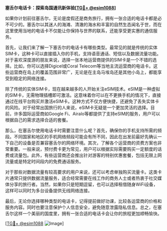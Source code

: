 **塞舌尔电话卡：探索岛国通讯新体验[[TG💪+ @esim1088](https://t.me/s/esim1088)]**

如果你计划前往塞舌尔，无论是度假还是商务旅行，拥有一张合适的电话卡都是必不可少的。塞舌尔以其迷人的海滩、清澈的海水和丰富的自然生态闻名于世，而在这里使用当地的电话卡不仅能让你保持与世界的联系，还能享受更实惠的通信服务。

首先，让我们来了解一下塞舌尔的电话卡有哪些类型。最常见的就是传统的实体SIM卡，这种卡可以直接插入你的手机，支持语音通话、短信以及数据流量功能。对于喜欢深度游的朋友来说，选择一张本地运营商提供的SIM卡是一个不错的选择。比如，你可以选择Digicel或Coral Telecom等当地主流运营商的电话卡。这些运营商在岛上的覆盖范围非常广，无论是在主岛马埃岛还是其他小岛上，都能享受到稳定的网络连接。

除了传统的实体SIM卡，现在越来越多的人开始关注eSIM技术。eSIM是一种虚拟的SIM卡，无需物理插槽即可激活。这意味着你可以在不更换手机的情况下，直接通过在线平台购买并激活eSIM卡。这种方式不仅方便快捷，还避免了丢失实体卡的风险。对于经常出国旅行的人来说，eSIM卡无疑是一个更加灵活的选择。目前，许多国际运营商如Google Fi、Airalo等都提供了支持eSIM的服务，用户可以根据自己的需求选择合适的套餐。

那么，在塞舌尔使用电话卡时需要注意什么呢？首先，确保你的手机支持所需的频段。不同国家和地区的手机网络频段可能会有所不同，因此在出发前最好先确认一下自己的设备是否兼容塞舌尔的网络环境。其次，了解各个运营商的资费方案也非常重要。一般来说，预付费卡更为常见，用户可以根据实际需要购买一定额度的话费或流量包。此外，有些运营商还会推出针对游客的特别优惠套餐，包括无限上网流量或是特定时间段内的免费通话服务。

对于那些对数据流量有较高要求的用户来说，还可以考虑单独购买流量卡。这类卡片通常只提供数据流量服务，适合经常需要在线工作的商务人士或者热衷于社交媒体分享的旅行者。当然，如果你只是短期逗留，也可以选择租借随身WiFi设备，这样可以同时为多台设备提供无线网络连接。

最后，无论你选择哪种类型的电话卡，记得提前做好功课，比较各运营商的价格和服务内容。同时也要注意保护个人信息安全，避免随意泄露隐私信息。总之，在塞舌尔这样一个美丽的国度里，拥有一张合适的电话卡会让你的旅程更加顺畅愉快。

[[TG💪+ @esim1088](https://t.me/s/esim1088) ![Image](https://i.postimg.cc/4NQfJmqS/Snipaste-2025-05-13-00-14-12.png)]